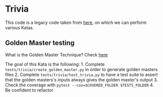 # Trivia

This code is a legacy code taken from [here](https://github.com/jbrains/trivia), on which we can perform various Katas.

## Golden Master testing

What is the Golden Master Technique? Check [here](https://docs.google.com/presentation/d/1Vxj24fppuC4Sd13yLKCg7RQrUkuRuyGuF6N2yXEGtQM/edit#slide=id.g191f97a467f_0_3)

The goal of this Kata is the following:
    1. Complete `tests/trivia/create_golden_master.py` in order to generate golden masters files
    2. Complete `tests/trivia/test_trivia.py` to have a test suite to assert that the golden masters's inputs always gives the golden master's output
    3. Check the coverage with `pytest --cov=$COVERED_FOLDER $TESTS_FOLDER`
    4. Be confident to refactor
